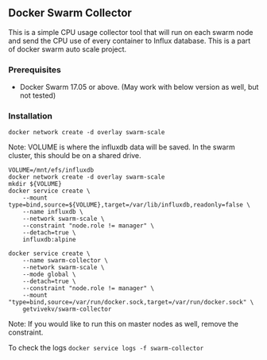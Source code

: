 
## Docker Swarm Collector 

This is a simple CPU usage collector tool that will run on each swarm node and send the CPU use of every container to Influx database.
This is a part of docker swarm auto scale project.

### Prerequisites

- Docker Swarm 17.05 or above. (May work with below version as well, but not tested)


### Installation

`docker network create -d overlay swarm-scale`

Note: VOLUME is where the influxdb data will be saved. In the swarm cluster, this should be on a shared drive.

```
VOLUME=/mnt/efs/influxdb
docker network create -d overlay swarm-scale
mkdir ${VOLUME}
docker service create \
    --mount type=bind,source=${VOLUME},target=/var/lib/influxdb,readonly=false \
    --name influxdb \
    --network swarm-scale \
    --constraint "node.role != manager" \
    --detach=true \
    influxdb:alpine
```

```
docker service create \
    --name swarm-collector \
    --network swarm-scale \
    --mode global \
    --detach=true \
    --constraint "node.role != manager" \
    --mount "type=bind,source=/var/run/docker.sock,target=/var/run/docker.sock" \
    getvivekv/swarm-collector
```        

Note: If you would like to run this on master nodes as well, remove the constraint.

To check the logs 
`docker service logs -f swarm-collector`
